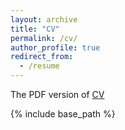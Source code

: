 ```yaml
---
layout: archive
title: "CV"
permalink: /cv/
author_profile: true
redirect_from:
  - /resume
---
```

The PDF version of [CV](http://Yihan222.github.io/Yihan_CV.pdf)

{% include base_path %}
